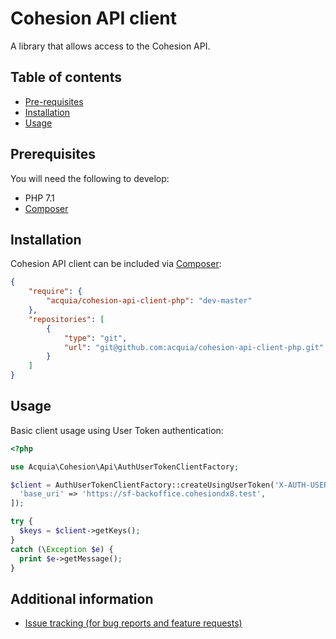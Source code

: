# Cohesion API client

A library that allows access to the Cohesion API.

## Table of contents

* [Pre-requisites](#pre-reqs)
* [Installation](#install)
* [Usage](#usage)

## Prerequisites<a name="pre-reqs"></a>

You will need the following to develop:

- PHP 7.1
- [Composer](https://getcomposer.org)

## Installation<a name="install"></a>

Cohesion API client can be included via [Composer](https://getcomposer.org):

```json
{
    "require": {
        "acquia/cohesion-api-client-php": "dev-master"
    },
    "repositories": [
        {
            "type": "git",
            "url": "git@github.com:acquia/cohesion-api-client-php.git"
        }
    ]
}
```

## Usage<a name="usage"></a>

Basic client usage using User Token authentication:

```php
<?php

use Acquia\Cohesion\Api\AuthUserTokenClientFactory;

$client = AuthUserTokenClientFactory::createUsingUserToken('X-AUTH-USER', 'X-AUTH-TOKEN', [
  'base_uri' => 'https://sf-backoffice.cohesiondx8.test',
]);

try {
  $keys = $client->getKeys();
}
catch (\Exception $e) {
  print $e->getMessage();
}
```

## Additional information

* [Issue tracking (for bug reports and feature requests)](https://github.com/*)
